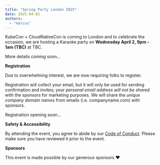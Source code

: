 ```yaml
---
title: "Spring Party London 2025"
date: 2025-04-02
authors:
  - "marcus"
---
```


KubeCon + CloudNativeCon is coming to London and to celebrate the occasion, we are hosting a Karaoke party on **Wednesday April 2, 9pm - 1am (TBC)** at TBC.

More details coming soon...

**Registration**

Due to overwhelming interest, we are now requiring folks to register.

Registration will collect your email, but it will only be used for sending confirmation and invites; your *personal email address will not be shared* with the sponsors for marketing purposes. We will share the *unique company domain names* from emails (i.e. companyname.com) with sponsors.

Registration opening soon...

**Safety & Accessibility**

By attending the event, you agree to abide by our [Code of Conduct](/coc). Please make sure you have reviewed it prior to the event.

**Sponsors**

This event is made possible by our generous sponsors ❤️
